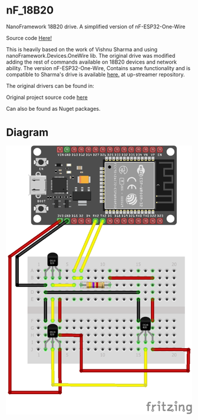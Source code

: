 # nF_18B20
NanoFramework 18B20 drive. A simplified version of nF-ESP32-One-Wire

Source code [Here!](https://github.com/up-streamer/nF_18B20)

This is heavily based on the work of Vishnu Sharma and using nanoFramework.Devices.OneWire lib.
The original drive was modified adding the rest of commands available on 18B20 devices and network ability.
The version nF-ESP32-One-Wire, Contains same functionality and is compatible to Sharma's drive is available [here.](https://github.com/up-streamer/nF-ESP32-One-Wire) at up-streamer repository.

The original drivers can be found in:

Original project source code [here](https://github.com/sharmavishnu/nf-companion/tree/master/nf-companion-lib-drivers-sensors)

Can also be found as Nuget packages.

# Diagram

![alt text](https://github.com/up-streamer/nF_18B20/blob/master/ESP32%20DS18B20.png)
